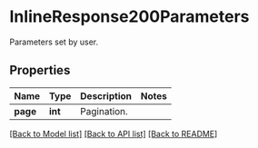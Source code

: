 # InlineResponse200Parameters

Parameters set by user.
## Properties
Name | Type | Description | Notes
------------ | ------------- | ------------- | -------------
**page** | **int** | Pagination. |

[[Back to Model list]](../README.md#documentation-for-models) [[Back to API list]](../README.md#documentation-for-api-endpoints) [[Back to README]](../README.md)
